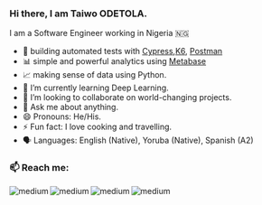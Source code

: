 ### Hi there, I am Taiwo ODETOLA.

I am a Software Engineer working in Nigeria 🇳🇬 

- 🔭 building automated tests with [Cypress](cypress.io),[K6](k6.io), [Postman](postman.com)
- 📊 simple and powerful analytics using [Metabase](https://www.metabase.com) 
- 📈 making sense of data using Python.
- 🌱 I’m currently learning Deep Learning.
- 👯 I’m looking to collaborate on world-changing projects.
- 💬 Ask me about anything.
- 😄 Pronouns: He/His.
- ⚡ Fun fact: I love cooking and travelling.
- 🗣️ Languages: English (Native), Yoruba (Native), Spanish (A2)


### 📫 Reach me: 
[<img align="left" alt="medium" src="https://img.shields.io/badge/Twitter-1DA1F2?style=for-the-badge&logo=twitter&logoColor=white" />][Twitter]
[<img align="left" alt="medium" src="https://img.shields.io/badge/Instagram-E4405F?style=for-the-badge&logo=instagram&logoColor=white
" />][Instagram]
[<img align="left" alt="medium" src="https://img.shields.io/badge/Facebook-1877F2?style=for-the-badge&logo=facebook&logoColor=white
" />][Facebook]
[<img align="left" alt="medium" src="https://img.shields.io/badge/LinkedIn-0077B5?style=for-the-badge&logo=linkedin&logoColor=white
" />][LinkedIn]


[Twitter]: https://twitter.com/odetolataiwo
[Instagram]: https://instagram.com/odetolataiwo
[Facebook]: https://facebook.com/odetolat1
[LinkedIn]: https://linkedin.com/in/odetolataiwo

